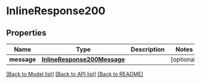 # InlineResponse200

## Properties
Name | Type | Description | Notes
------------ | ------------- | ------------- | -------------
**message** | [**InlineResponse200Message**](InlineResponse200Message.md) |  | [optional] 

[[Back to Model list]](../README.md#documentation-for-models) [[Back to API list]](../README.md#documentation-for-api-endpoints) [[Back to README]](../README.md)


